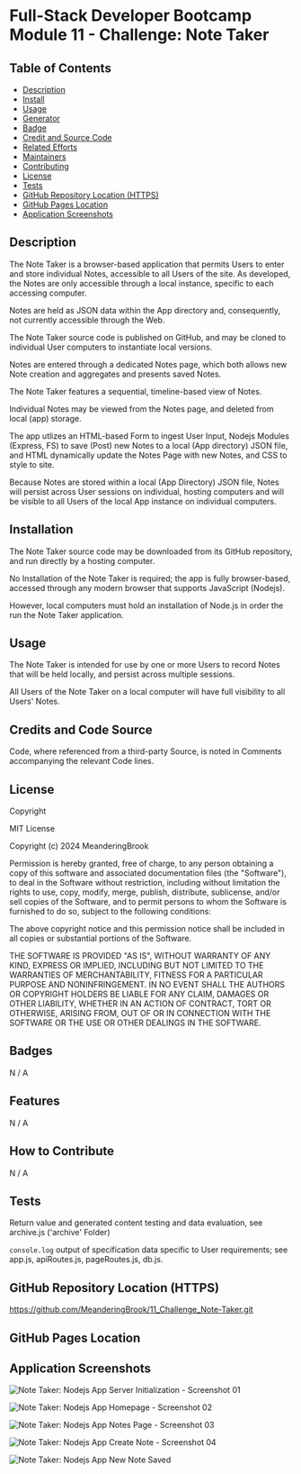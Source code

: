 # Full-Stack Developer Bootcamp Module 11 - Challenge: Note Taker

## Table of Contents

- [Description](#description)
- [Install](#install)
- [Usage](#usage)
- [Generator](#generator)
- [Badge](#badge)
- [Credit and Source Code](#credits-and-code-source)
- [Related Efforts](#related-efforts)
- [Maintainers](#maintainers)
- [Contributing](#contributing)
- [License](#license)
- [Tests](#tests)
- [GitHub Repository Location (HTTPS)](#github-repository-location-https)
- [GitHub Pages Location](#github-pages-location)
- [Application Screenshots](#application-screenshots) 


## Description

The Note Taker is a browser-based application that permits Users to enter and store individual Notes, accessible to all Users of the site. As developed, the Notes are only accessible through a local instance, specific to each accessing computer.

Notes are held as JSON data within the App directory and, consequently, not currently accessible through the Web.

The Note Taker source code is published on GitHub, and may be cloned to individual User computers to instantiate local versions.

Notes are entered through a dedicated  Notes page, which both allows new Note creation and aggregates and presents saved Notes.

The Note Taker features a sequential, timeline-based view of Notes.

Individual Notes may be viewed from the Notes page, and deleted from local (app) storage.

The app utlizes an HTML-based Form to ingest User Input, Nodejs Modules (Express, FS) to save (Post) new Notes to a local (App directory) JSON file, and HTML dynamically update the Notes Page with new Notes, and CSS to style to site. 

Because Notes are stored within a local (App Directory) JSON file, Notes will persist across User sessions on individual, hosting computers and will be visible to all Users of the local App instance on individual computers.


## Installation

The Note Taker source code may be downloaded from its GitHub repository, and run directly by a hosting computer.

No Installation of the Note Taker is required; the app is fully browser-based, accessed through any modern browser that supports JavaScript (Nodejs).

However, local computers must hold an installation of Node.js in order the run the Note Taker application.


## Usage

The Note Taker is intended for use by one or more Users to record Notes that will be held locally, and persist across multiple sessions. 

All Users of the Note Taker on a local computer will have full visibility to all Users' Notes.


## Credits and Code Source

Code, where referenced from a third-party Source, is noted in Comments accompanying the relevant Code lines.


## License

Copyright <YEAR> <COPYRIGHT Chris Milazzo>


MIT License

Copyright (c) 2024 MeanderingBrook

Permission is hereby granted, free of charge, to any person obtaining a copy
of this software and associated documentation files (the "Software"), to deal
in the Software without restriction, including without limitation the rights
to use, copy, modify, merge, publish, distribute, sublicense, and/or sell
copies of the Software, and to permit persons to whom the Software is
furnished to do so, subject to the following conditions:

The above copyright notice and this permission notice shall be included in all
copies or substantial portions of the Software.

THE SOFTWARE IS PROVIDED "AS IS", WITHOUT WARRANTY OF ANY KIND, EXPRESS OR
IMPLIED, INCLUDING BUT NOT LIMITED TO THE WARRANTIES OF MERCHANTABILITY,
FITNESS FOR A PARTICULAR PURPOSE AND NONINFRINGEMENT. IN NO EVENT SHALL THE
AUTHORS OR COPYRIGHT HOLDERS BE LIABLE FOR ANY CLAIM, DAMAGES OR OTHER
LIABILITY, WHETHER IN AN ACTION OF CONTRACT, TORT OR OTHERWISE, ARISING FROM,
OUT OF OR IN CONNECTION WITH THE SOFTWARE OR THE USE OR OTHER DEALINGS IN THE
SOFTWARE.


## Badges

N / A


## Features

N / A


## How to Contribute

N / A


## Tests

Return value and generated content testing and data evaluation, see archive.js ('archive' Folder)

`console.log` output of specification data specific to User requirements; see app.js, apiRoutes.js, pageRoutes.js, db.js.


## GitHub Repository Location (HTTPS)

https://github.com/MeanderingBrook/11_Challenge_Note-Taker.git


## GitHub Pages Location




## Application Screenshots

![Note Taker: Nodejs App Server Initialization - Screenshot 01](./assets/images/Note-Taker_Nodejs-App_Screenshot-01_Server-Initialization.png?raw=true "Note Taker: Nodejs App Server Initialization")

![Note Taker: Nodejs App Homepage - Screenshot 02](./assets/images/Note-Taker_Nodejs-App_Screenshot-02_Homepage.png?raw=true "Note Taker: Nodejs App Homepage")

![Note Taker: Nodejs App Notes Page - Screenshot 03](./assets/images/Note-Taker_Nodejs-App_Screenshot-03_Notes-Page.png?raw=true "Note Taker: Nodejs App Notes Page")

![Note Taker: Nodejs App Create Note - Screenshot 04](./assets/images/Note-Taker_Nodejs-App_Screenshot-04_Create-Note.png?raw=true "Note Taker: Nodejs App Create Note")

![Note Taker: Nodejs App New Note Saved](./assets/images/Note-Taker_Nodejs-App_Screenshot-05_New-Note-Saved.png?raw-true "Note Taker: Nodejs App New Note Saved")